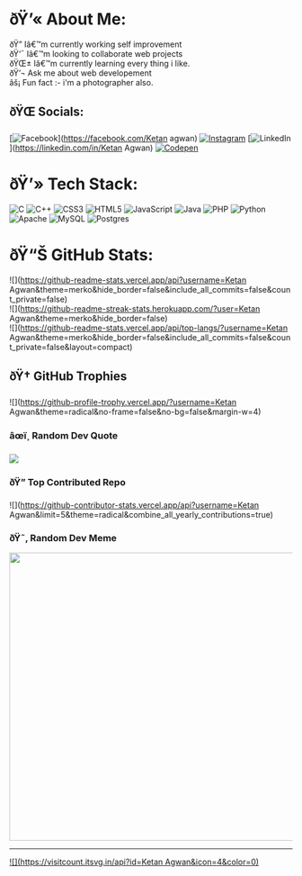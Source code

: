 # ðŸ’« About Me:
ðŸ”­ Iâ€™m currently working self improvement<br>ðŸ‘¯ Iâ€™m looking to collaborate web projects<br>ðŸŒ± Iâ€™m currently learning every thing i like.<br>ðŸ’¬ Ask me about web developement<br>âš¡ Fun fact :- i'm a photographer also.


## ðŸŒ Socials:
[![Facebook](https://img.shields.io/badge/Facebook-%231877F2.svg?logo=Facebook&logoColor=white)](https://facebook.com/Ketan agwan) [![Instagram](https://img.shields.io/badge/Instagram-%23E4405F.svg?logo=Instagram&logoColor=white)](https://instagram.com/ketanagwan) [![LinkedIn](https://img.shields.io/badge/LinkedIn-%230077B5.svg?logo=linkedin&logoColor=white)](https://linkedin.com/in/Ketan Agwan) [![Codepen](https://img.shields.io/badge/Codepen-000000?style=for-the-badge&logo=codepen&logoColor=white)](https://codepen.io/Ketan) 

# ðŸ’» Tech Stack:
![C](https://img.shields.io/badge/c-%2300599C.svg?style=plastic&logo=c&logoColor=white) ![C++](https://img.shields.io/badge/c++-%2300599C.svg?style=plastic&logo=c%2B%2B&logoColor=white) ![CSS3](https://img.shields.io/badge/css3-%231572B6.svg?style=plastic&logo=css3&logoColor=white) ![HTML5](https://img.shields.io/badge/html5-%23E34F26.svg?style=plastic&logo=html5&logoColor=white) ![JavaScript](https://img.shields.io/badge/javascript-%23323330.svg?style=plastic&logo=javascript&logoColor=%23F7DF1E) ![Java](https://img.shields.io/badge/java-%23ED8B00.svg?style=plastic&logo=java&logoColor=white) ![PHP](https://img.shields.io/badge/php-%23777BB4.svg?style=plastic&logo=php&logoColor=white) ![Python](https://img.shields.io/badge/python-3670A0?style=plastic&logo=python&logoColor=ffdd54) ![Apache](https://img.shields.io/badge/apache-%23D42029.svg?style=plastic&logo=apache&logoColor=white) ![MySQL](https://img.shields.io/badge/mysql-%2300f.svg?style=plastic&logo=mysql&logoColor=white) ![Postgres](https://img.shields.io/badge/postgres-%23316192.svg?style=plastic&logo=postgresql&logoColor=white)
# ðŸ“Š GitHub Stats:
![](https://github-readme-stats.vercel.app/api?username=Ketan Agwan&theme=merko&hide_border=false&include_all_commits=false&count_private=false)<br/>
![](https://github-readme-streak-stats.herokuapp.com/?user=Ketan Agwan&theme=merko&hide_border=false)<br/>
![](https://github-readme-stats.vercel.app/api/top-langs/?username=Ketan Agwan&theme=merko&hide_border=false&include_all_commits=false&count_private=false&layout=compact)

## ðŸ† GitHub Trophies
![](https://github-profile-trophy.vercel.app/?username=Ketan Agwan&theme=radical&no-frame=false&no-bg=false&margin-w=4)

### âœï¸ Random Dev Quote
![](https://quotes-github-readme.vercel.app/api?type=horizontal&theme=radical)

### ðŸ” Top Contributed Repo
![](https://github-contributor-stats.vercel.app/api?username=Ketan Agwan&limit=5&theme=radical&combine_all_yearly_contributions=true)

### ðŸ˜‚ Random Dev Meme
<img src="https://rm.up.railway.app/" width="512px"/>

---
[![](https://visitcount.itsvg.in/api?id=Ketan Agwan&icon=4&color=0)](https://visitcount.itsvg.in)

<!-- Proudly created with GPRM ( https://gprm.itsvg.in ) -->